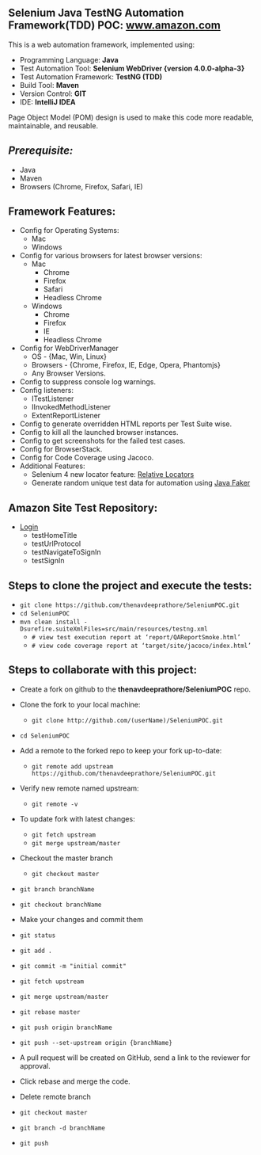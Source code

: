 ## Selenium Java TestNG Automation Framework(TDD) POC: www.amazon.com
This is a web automation framework, implemented using:
 * Programming Language: **Java**
 * Test Automation Tool: **Selenium WebDriver {version 4.0.0-alpha-3}**
 * Test Automation Framework: **TestNG (TDD)**
 * Build Tool: **Maven**
 * Version Control: **GIT**
 * IDE: **IntelliJ IDEA**

Page Object Model (POM) design is used to make this code more readable, maintainable, and reusable.

## _Prerequisite:_
* Java
* Maven
* Browsers (Chrome, Firefox, Safari, IE)

## Framework Features:
* Config for Operating Systems:
    * Mac
    * Windows
* Config for various browsers for latest browser versions:
    * Mac
        * Chrome
        * Firefox
        * Safari
        * Headless Chrome
    * Windows
        * Chrome
        * Firefox
        * IE
        * Headless Chrome
* Config for WebDriverManager
    * OS - {Mac, Win, Linux}
    * Browsers - {Chrome, Firefox, IE, Edge, Opera, Phantomjs}
    * Any Browser Versions.
* Config to suppress console log warnings.
* Config listeners:
    * ITestListener
    * IInvokedMethodListener
    * ExtentReportListener
* Config to generate overridden HTML reports per Test Suite wise.
* Config to kill all the launched browser instances.
* Config to get screenshots for the failed test cases.
* Config for BrowserStack.
* Config for Code Coverage using Jacoco.
* Additional Features:
    * Selenium 4 new locator feature: [Relative Locators](src/main/java/selenium4concepts/RelativeLocatorConcept.java)
    * Generate random unique test data for automation using [Java Faker](https://github.com/DiUS/java-faker)

## Amazon Site Test Repository:
* [Login](src/test/java/authentication/Login.java)
    * testHomeTitle
    * testUrlProtocol
    * testNavigateToSignIn
    * testSignIn

## Steps to clone the project and execute the tests:

* `git clone https://github.com/thenavdeeprathore/SeleniumPOC.git`
* `cd SeleniumPOC`
* `mvn clean install -Dsurefire.suiteXmlFiles=src/main/resources/testng.xml`
    * `# view test execution report at ‘report/QAReportSmoke.html’`
    * `# view code coverage report at ‘target/site/jacoco/index.html’`

## Steps to collaborate with this project:
* Create a fork on github to the **thenavdeeprathore/SeleniumPOC** repo.
* Clone the fork to your local machine:
    * `git clone http://github.com/(userName)/SeleniumPOC.git`
* `cd SeleniumPOC`
* Add a remote to the forked repo to keep your fork up-to-date:
    * `git remote add upstream https://github.com/thenavdeeprathore/SeleniumPOC.git`
* Verify new remote named upstream:
    * `git remote -v`
* To update fork with latest changes:
    * `git fetch upstream`
    * `git merge upstream/master`
* Checkout the master branch
    * `git checkout master`
* `git branch branchName`
* `git checkout branchName`
* Make your changes and commit them
* `git status`
* `git add .`
* `git commit -m "initial commit"`

* `git fetch upstream`
* `git merge upstream/master`
* `git rebase master`

* `git push origin branchName`

* `git push --set-upstream origin {branchName}`

* A pull request will be created on GitHub, send a link to the reviewer for approval.
* Click rebase and merge the code.
* Delete remote branch

* `git checkout master`
* `git branch -d branchName`
* `git push`